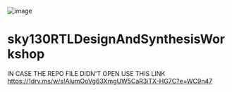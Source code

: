 ![image](https://user-images.githubusercontent.com/77483516/167080105-2a7f5195-23eb-4444-a444-74f917136e4e.png)
# sky130RTLDesignAndSynthesisWorkshop
IN CASE THE REPO FILE DIDN'T OPEN USE THIS LINK
https://1drv.ms/w/s!AlumOoVg63XmgUW5CaR3iTX-HG7C?e=WC9n47



